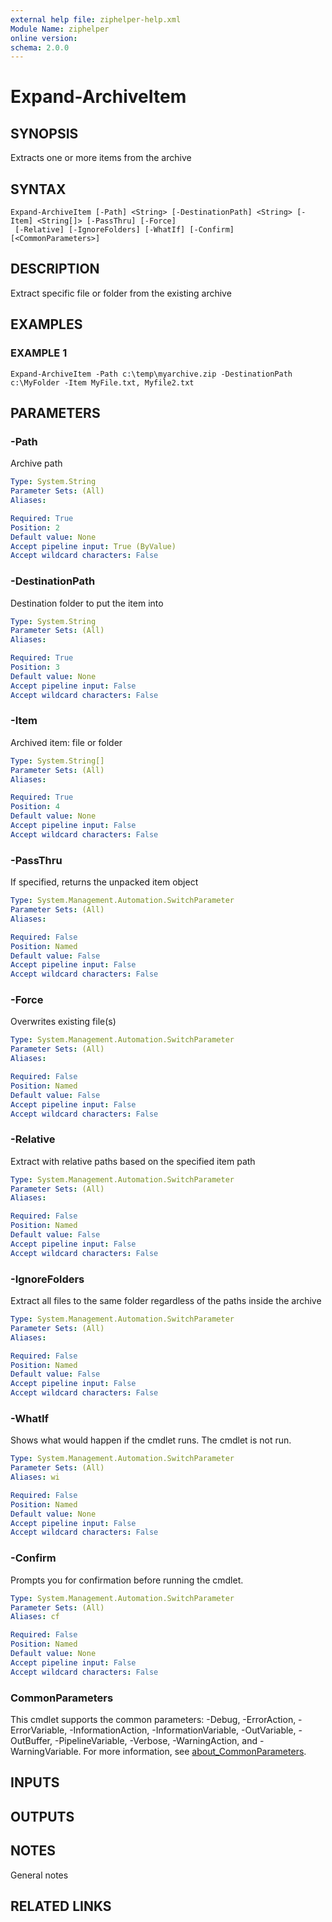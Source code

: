```yaml
---
external help file: ziphelper-help.xml
Module Name: ziphelper
online version:
schema: 2.0.0
---
```


# Expand-ArchiveItem

## SYNOPSIS
Extracts one or more items from the archive

## SYNTAX

```
Expand-ArchiveItem [-Path] <String> [-DestinationPath] <String> [-Item] <String[]> [-PassThru] [-Force]
 [-Relative] [-IgnoreFolders] [-WhatIf] [-Confirm] [<CommonParameters>]
```

## DESCRIPTION
Extract specific file or folder from the existing archive

## EXAMPLES

### EXAMPLE 1
```
Expand-ArchiveItem -Path c:\temp\myarchive.zip -DestinationPath c:\MyFolder -Item MyFile.txt, Myfile2.txt
```

## PARAMETERS

### -Path
Archive path

```yaml
Type: System.String
Parameter Sets: (All)
Aliases:

Required: True
Position: 2
Default value: None
Accept pipeline input: True (ByValue)
Accept wildcard characters: False
```

### -DestinationPath
Destination folder to put the item into

```yaml
Type: System.String
Parameter Sets: (All)
Aliases:

Required: True
Position: 3
Default value: None
Accept pipeline input: False
Accept wildcard characters: False
```

### -Item
Archived item: file or folder

```yaml
Type: System.String[]
Parameter Sets: (All)
Aliases:

Required: True
Position: 4
Default value: None
Accept pipeline input: False
Accept wildcard characters: False
```

### -PassThru
If specified, returns the unpacked item object

```yaml
Type: System.Management.Automation.SwitchParameter
Parameter Sets: (All)
Aliases:

Required: False
Position: Named
Default value: False
Accept pipeline input: False
Accept wildcard characters: False
```

### -Force
Overwrites existing file(s)

```yaml
Type: System.Management.Automation.SwitchParameter
Parameter Sets: (All)
Aliases:

Required: False
Position: Named
Default value: False
Accept pipeline input: False
Accept wildcard characters: False
```

### -Relative
Extract with relative paths based on the specified item path

```yaml
Type: System.Management.Automation.SwitchParameter
Parameter Sets: (All)
Aliases:

Required: False
Position: Named
Default value: False
Accept pipeline input: False
Accept wildcard characters: False
```

### -IgnoreFolders
Extract all files to the same folder regardless of the paths inside the archive

```yaml
Type: System.Management.Automation.SwitchParameter
Parameter Sets: (All)
Aliases:

Required: False
Position: Named
Default value: False
Accept pipeline input: False
Accept wildcard characters: False
```

### -WhatIf
Shows what would happen if the cmdlet runs.
The cmdlet is not run.

```yaml
Type: System.Management.Automation.SwitchParameter
Parameter Sets: (All)
Aliases: wi

Required: False
Position: Named
Default value: None
Accept pipeline input: False
Accept wildcard characters: False
```

### -Confirm
Prompts you for confirmation before running the cmdlet.

```yaml
Type: System.Management.Automation.SwitchParameter
Parameter Sets: (All)
Aliases: cf

Required: False
Position: Named
Default value: None
Accept pipeline input: False
Accept wildcard characters: False
```

### CommonParameters
This cmdlet supports the common parameters: -Debug, -ErrorAction, -ErrorVariable, -InformationAction, -InformationVariable, -OutVariable, -OutBuffer, -PipelineVariable, -Verbose, -WarningAction, and -WarningVariable. For more information, see [about_CommonParameters](http://go.microsoft.com/fwlink/?LinkID=113216).

## INPUTS

## OUTPUTS

## NOTES
General notes

## RELATED LINKS
